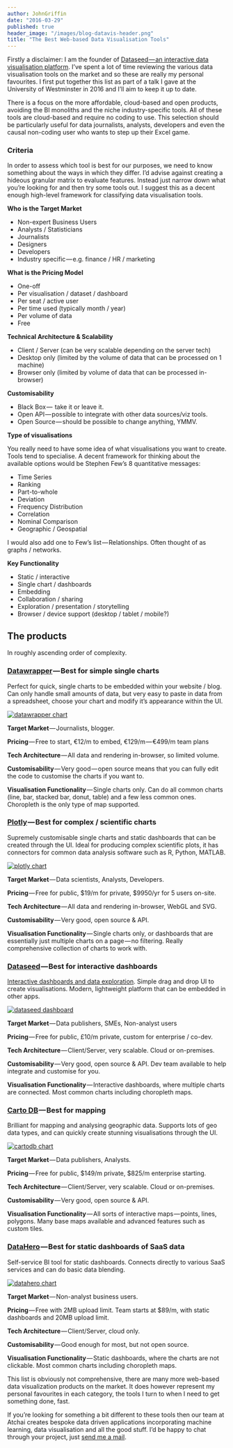 ```yaml
---
author: JohnGriffin
date: "2016-03-29"
published: true
header_image: "/images/blog-datavis-header.png"
title: "The Best Web-based Data Visualisation Tools"
---
```


Firstly a disclaimer: I am the founder of [Dataseed — an interactive data visualisation platform](https://getdataseed.com/). I’ve spent a lot of time reviewing the various data visualisation tools on the market and so these are really my personal favourites. I first put together this list as part of a talk I gave at the University of Westminster in 2016 and I’ll aim to keep it up to date.

There is a focus on the more affordable, cloud-based and open products, avoiding the BI monoliths and the niche industry-specific tools. All of these tools are cloud-based and require no coding to use. This selection should be particularly useful for data journalists, analysts, developers and even the causal non-coding user who wants to step up their Excel game.

### Criteria

In order to assess which tool is best for our purposes, we need to know something about the ways in which they differ. I’d advise against creating a hideous granular matrix to evaluate features. Instead just narrow down what you’re looking for and then try some tools out. I suggest this as a decent enough high-level framework for classifying data visualisation tools.

**Who is the Target Market**

* Non-expert Business Users
* Analysts / Statisticians
* Journalists
* Designers
* Developers
* Industry specific — e.g. finance / HR / marketing

**What is the Pricing Model**

* One-off
* Per visualisation / dataset / dashboard
* Per seat / active user
* Per time used (typically month / year)
* Per volume of data
* Free 

**Technical Architecture & Scalability**

* Client / Server (can be very scalable depending on the server tech)
* Desktop only (limited by the volume of data that can be processed on 1 machine)
* Browser only (limited by volume of data that can be processed in-browser)

**Customisability**

* Black Box —  take it or leave it.
* Open API — possible to integrate with other data sources/viz tools.
* Open Source — should be possible to change anything, YMMV.

**Type of visualisations**

You really need to have some idea of what visualisations you want to create. Tools tend to specialise. A decent framework for thinking about the available options would be Stephen Few’s 8 quantitative messages:

* Time Series
* Ranking
* Part-to-whole
* Deviation
* Frequency Distribution
* Correlation
* Nominal Comparison
* Geographic / Geospatial

I would also add one to Few’s list — Relationships. Often thought of as graphs / networks.

**Key Functionality**

* Static / interactive
* Single chart / dashboards
* Embedding
* Collaboration / sharing
* Exploration / presentation / storytelling
* Browser / device support (desktop / tablet / mobile?)

## The products

In roughly ascending order of complexity.

### [Datawrapper](https://datawrapper.de/) — Best for simple single charts

Perfect for quick, single charts to be embedded within your website / blog. Can only handle small amounts of data, but very easy to paste in data from a spreadsheet, choose your chart and modify it’s appearance within the UI.

[![datawrapper chart](/images/blog-datavis-datawrapper.png)](https://datawrapper.de/)

**Target Market** — Journalists, blogger.

**Pricing** — Free to start, €12/m to embed, €129/m — €499/m team plans

**Tech Architecture** — All data and rendering in-browser, so limited volume.

**Customisability** — Very good — open source means that you can fully edit the code to customise the charts if you want to.

**Visualisation Functionality** — Single charts only. Can do all common charts (line, bar, stacked bar, donut, table) and a few less common ones. Choropleth is the only type of map supported.

### [Plotly](https://plot.ly/) — Best for complex / scientific charts

Supremely customisable single charts and static dashboards that can be created through the UI. Ideal for producing complex scientific plots, it has connectors for common data analysis software such as R, Python, MATLAB.

[![plotly chart](/images/blog-datavis-plotly.png)](https://plot.ly/)

**Target Market** — Data scientists, Analysts, Developers.

**Pricing** — Free for public, $19/m for private, $9950/yr for 5 users on-site.

**Tech Architecture** — All data and rendering in-browser, WebGL and SVG.

**Customisability** — Very good, open source & API.

**Visualisation Functionality** — Single charts only, or dashboards that are essentially just multiple charts on a page — no filtering. Really comprehensive collection of charts to work with.

### [Dataseed](https://getdataseed.com/) — Best for interactive dashboards

[Interactive dashboards and data exploration](https://getdataseed.com/). Simple drag and drop UI to create visualisations. Modern, lightweight platform that can be embedded in other apps.

[![dataseed dashboard](/images/dataseed-campaign-viz.png)](https://getdataseed.com)


**Target Market** — Data publishers, SMEs, Non-analyst users

**Pricing** — Free for public, £10/m private, custom for enterprise / co-dev.

**Tech Architecture** — Client/Server, very scalable. Cloud or on-premises.

**Customisability** — Very good, open source & API. Dev team available to help integrate and customise for you.

**Visualisation Functionality** — Interactive dashboards, where multiple charts are connected. Most common charts including choropleth maps.

### [Carto DB](https://cartodb.com/) — Best for mapping

Brilliant for mapping and analysing geographic data. Supports lots of geo data types, and can quickly create stunning visualisations through the UI.

[![cartodb chart](/images/blog-datavis-cartodb.png)](https://cartodb.com/)

**Target Market** — Data publishers, Analysts.

**Pricing** — Free for public, $149/m private, $825/m enterprise starting.

**Tech Architecture** — Client/Server, very scalable. Cloud or on-premises.

**Customisability** — Very good, open source & API.

**Visualisation Functionality** — All sorts of interactive maps — points, lines, polygons. Many base maps available and advanced features such as custom tiles.

### [DataHero](https://datahero.com/) — Best for static dashboards of SaaS data

Self-service BI tool for static dashboards. Connects directly to various SaaS services and can do basic data blending.

[![datahero chart](/images/blog-datavis-datahero.png)](https://datahero.com/)

**Target Market** — Non-analyst business users.

**Pricing** — Free with 2MB upload limit. Team starts at $89/m, with static dashboards and 20MB upload limit.

**Tech Architecture** — Client/Server, cloud only.

**Customisability** — Good enough for most, but not open source.

**Visualisation Functionality** — Static dashboards, where the charts are not clickable. Most common charts including choropleth maps.

This list is obviously not comprehensive, there are many more web-based data visualization products on the market. It does however represent my personal favourites in each category, the tools I turn to when I need to get something done, fast.

If you’re looking for something a bit different to these tools then our team at Atchai creates bespoke data driven applications incorporating machine learning, data visualisation and all the good stuff. I’d be happy to chat through your project, just <a href="mailto:john@atchai.com">send me a mail</a>.